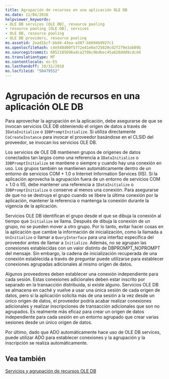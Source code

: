 ```yaml
---
title: Agrupación de recursos en una aplicación OLE DB
ms.date: 11/04/2016
helpviewer_keywords:
- OLE DB services [OLE DB], resource pooling
- resource pooling [OLE DB], services
- OLE DB, resource pooling
- OLE DB providers, resource pooling
ms.assetid: 2ead1bcf-bbd4-43ea-a307-bb694b992fc1
ms.openlocfilehash: c4e548d00f5772e41e0a725020cd2f279e3ab89b
ms.sourcegitcommit: 6052185696adca270bc9bdbec45a626dd89cdcdd
ms.translationtype: MT
ms.contentlocale: es-ES
ms.lasthandoff: 10/31/2018
ms.locfileid: "50479552"
---
```

# <a name="resource-pooling-in-your-ole-db-application"></a>Agrupación de recursos en una aplicación OLE DB

Para aprovechar la agrupación en la aplicación, debe asegurarse de que se invocan servicios OLE DB obteniendo el origen de datos a través de `IDataInitialize` o `IDBPromptInitialize`. Si utiliza directamente `CoCreateInstance` para invocar el proveedor basándose en el CLSID del proveedor, se invocan los servicios OLE DB.

Los servicios de OLE DB mantienen grupos de orígenes de datos conectados tan largos como una referencia a `IDataInitialize` o `IDBPromptInitialize` se mantiene o siempre y cuando hay una conexión en uso. Los grupos también se mantienen automáticamente dentro de un entorno de servicios COM + 1.0 o Internet Information Services (IIS). Si la aplicación aprovecha la agrupación fuera de un entorno de servicios COM + 1.0 o IIS, debe mantener una referencia a `IDataInitialize` o `IDBPromptInitialize` o conserve al menos una conexión. Para asegurarse de que no se destruya el grupo cuando se libere la última conexión por la aplicación, mantener la referencia o mantenga la conexión durante la vigencia de la aplicación.

Servicios OLE DB identifican el grupo desde el que se dibuja la conexión al tiempo que `Initialize` se llama. Después de dibuja la conexión de un grupo, no se pueden mover a otro grupo. Por lo tanto, evitar hacer cosas en la aplicación que cambie la información de inicialización, como la llamada a `UnInitialize` o llamar a `QueryInterface` para una interfaz específica del proveedor antes de llamar a `Initialize`. Además, no se agrupan las conexiones establecidas con un valor distinto de DBPROMPT_NOPROMPT del mensaje. Sin embargo, la cadena de inicialización recuperada de una conexión establecida a través de preguntar puede utilizarse para establecer conexiones agrupadas adicionales al mismo origen de datos.

Algunos proveedores deben establecer una conexión independiente para cada sesión. Estas conexiones adicionales deben estar inscrito por separado en la transacción distribuida, si existe alguno. Servicios OLE DB se almacena en caché y vuelve a usar una única sesión de cada origen de datos, pero si la aplicación solicita más de una sesión a la vez desde un único origen de datos, el proveedor podría acabar realizar conexiones adicionales y realizar inscripciones de transacción adicionales que son no agrupados. Es realmente más eficaz para crear un origen de datos independiente para cada sesión en un entorno agrupado que crear varias sesiones desde un único origen de datos.

Por último, dado que ADO automáticamente hace uso de OLE DB services, puede utilizar ADO para establecer conexiones y la agrupación y la inscripción se realiza automáticamente.

## <a name="see-also"></a>Vea también

[Servicios y agrupación de recursos OLE DB](../../data/oledb/ole-db-resource-pooling-and-services.md)